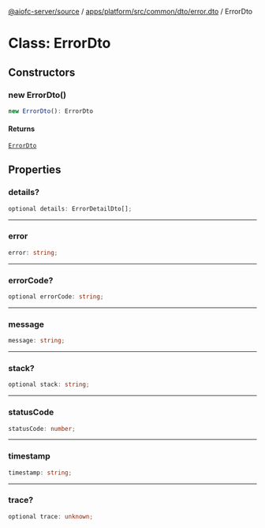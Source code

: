 [@aiofc-server/source](../../../../../../../index.md) / [apps/platform/src/common/dto/error.dto](../index.md) / ErrorDto

# Class: ErrorDto

## Constructors

### new ErrorDto()

```ts
new ErrorDto(): ErrorDto
```

#### Returns

[`ErrorDto`](ErrorDto.md)

## Properties

### details?

```ts
optional details: ErrorDetailDto[];
```

***

### error

```ts
error: string;
```

***

### errorCode?

```ts
optional errorCode: string;
```

***

### message

```ts
message: string;
```

***

### stack?

```ts
optional stack: string;
```

***

### statusCode

```ts
statusCode: number;
```

***

### timestamp

```ts
timestamp: string;
```

***

### trace?

```ts
optional trace: unknown;
```

